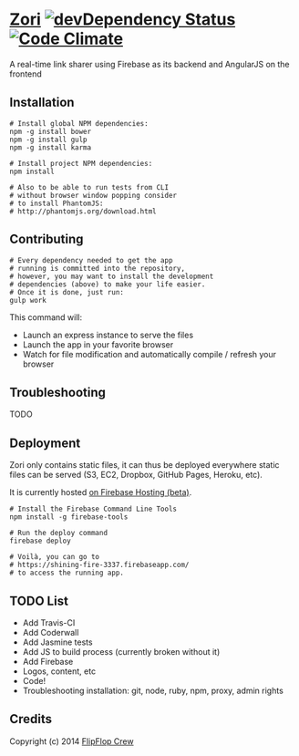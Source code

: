 [Zori](https://shining-fire-3337.firebaseapp.com/) [![devDependency Status](https://david-dm.org/FlipFlopWeekly/zori/dev-status.png)](https://david-dm.org/FlipFlopWeekly/zori#info=devDependencies) [![Code Climate](https://codeclimate.com/github/FlipFlopWeekly/zori.png)](https://codeclimate.com/github/FlipFlopWeekly/zori)
====

A real-time link sharer using Firebase as its backend and AngularJS on the frontend

## Installation
    
    # Install global NPM dependencies:
    npm -g install bower
    npm -g install gulp
    npm -g install karma

    # Install project NPM dependencies:
    npm install

    # Also to be able to run tests from CLI
    # without browser window popping consider
    # to install PhantomJS:
    # http://phantomjs.org/download.html

## Contributing
    
    # Every dependency needed to get the app
    # running is committed into the repository,
    # however, you may want to install the development
    # dependencies (above) to make your life easier.
    # Once it is done, just run:
    gulp work

This command will:

- Launch an express instance to serve the files
- Launch the app in your favorite browser
- Watch for file modification and automatically compile / refresh your browser

## Troubleshooting

TODO

## Deployment

Zori only contains static files, it can thus be deployed everywhere static files can be served (S3, EC2, Dropbox, GitHub Pages, Heroku, etc).

It is currently hosted [on Firebase Hosting (beta)](https://shining-fire-3337.firebaseapp.com/).

    # Install the Firebase Command Line Tools
    npm install -g firebase-tools

    # Run the deploy command
    firebase deploy

    # Voilà, you can go to
    # https://shining-fire-3337.firebaseapp.com/
    # to access the running app.


## TODO List

- Add Travis-CI
- Add Coderwall
- Add Jasmine tests
- Add JS to build process (currently broken without it)
- Add Firebase
- Logos, content, etc
- Code!
- Troubleshooting installation: git, node, ruby, npm, proxy, admin rights

## Credits

Copyright (c) 2014 [FlipFlop Crew](https://github.com/FlipFlopWeekly)
